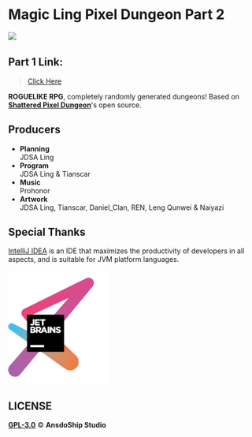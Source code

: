 
# Magic Ling Pixel Dungeon Part 2
[![](https://img.shields.io/badge/QQ%20Group-Join-brightgreen)](https://jq.qq.com/?_wv=1027&k=R7ZXeEQM)

## Part 1 Link:
> [Click Here](https://github.com/AnsdoShip/magic-ling-pixel-dungeon-part1)

**ROGUELIKE RPG**, completely randomly generated dungeons! Based on [**Shattered Pixel Dungeon**](https://github.com/00-Evan/shattered-pixel-dungeon)'s open source.

## Producers

* **Planning**</br>
JDSA Ling
* **Program**</br>
JDSA Ling & Tianscar
* **Music**</br>
Prohonor
* **Artwork**</br>
JDSA Ling, Tianscar, Daniel_Clan, REN, Leng Qunwei & Naiyazi


## Special Thanks
[IntelliJ IDEA](https://zh.wikipedia.org/zh-hans/IntelliJ_IDEA) is an IDE that maximizes the productivity of developers in all aspects, and is suitable for JVM platform languages.

[<img src="core/src/main/assets/jetbrains-variant-3.png" width="200"/>](https://www.jetbrains.com/?from=mlpd)

## LICENSE
[**GPL-3.0**](https://github.com/AnsdoShip/Magic-Ling-Pixel-Dungeon-Ling/blob/main/LICENSE.txt) © **AnsdoShip Studio**
